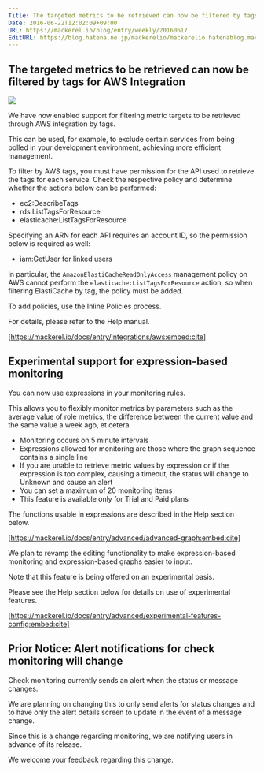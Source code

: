 ```yaml
---
Title: The targeted metrics to be retrieved can now be filtered by tags for AWS Integration
Date: 2016-06-22T12:02:09+09:00
URL: https://mackerel.io/blog/entry/weekly/20160617
EditURL: https://blog.hatena.ne.jp/mackerelio/mackerelio.hatenablog.mackerel.io/atom/entry/6653812171402183469
---
```


## The targeted metrics to be retrieved can now be filtered by tags for AWS Integration

![](https://cdn-ak.f.st-hatena.com/images/fotolife/m/mackerelio/20160622/20160622115520.png)

We have now enabled support for filtering metric targets to be retrieved through AWS integration by tags.

This can be used, for example, to exclude certain services from being polled in your development environment, achieving more efficient management.

To filter by AWS tags, you must have permission for the API used to retrieve the tags for each service. Check the respective policy and determine whether the actions below can be performed:

- ec2:DescribeTags
- rds:ListTagsForResource
- elasticache:ListTagsForResource

Specifying an ARN for each API requires an account ID, so the permission below is required as well:

- iam:GetUser for linked users

In particular, the `AmazonElastiCacheReadOnlyAccess` management policy on AWS cannot perform the `elasticache:ListTagsForResource` action, so when filtering ElastiCache by tag, the policy must be added.

To add policies, use the Inline Policies process.

For details, please refer to the Help manual.

[https://mackerel.io/docs/entry/integrations/aws:embed:cite]

## Experimental support for expression-based monitoring

You can now use expressions in your monitoring rules.

This allows you to flexibly monitor metrics by parameters such as the average value of role metrics, the difference between the current value and the same value a week ago, et cetera.

- Monitoring occurs on 5 minute intervals
- Expressions allowed for monitoring are those where the graph sequence contains a single line
- If you are unable to retrieve metric values by expression or if the expression is too complex, causing a timeout, the status will change to Unknown and cause an alert
- You can set a maximum of 20 monitoring items
- This feature is available only for Trial and Paid plans

The functions usable in expressions are described in the Help section below.

[https://mackerel.io/docs/entry/advanced/advanced-graph:embed:cite]

We plan to revamp the editing functionality to make expression-based monitoring and expression-based graphs easier to input.

Note that this feature is being offered on an experimental basis.

Please see the Help section below for details on use of experimental features.

[https://mackerel.io/docs/entry/advanced/experimental-features-config:embed:cite]

## Prior Notice: Alert notifications for check monitoring will change

Check monitoring currently sends an alert when the status or message changes.

We are planning on changing this to only send alerts for status changes and to have only the alert details screen to update in the event of a message change.

Since this is a change regarding monitoring, we are notifying users in advance of its release.

We welcome your feedback regarding this change.
